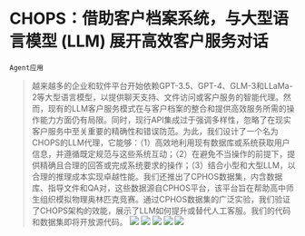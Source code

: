 # CHOPS：借助客户档案系统，与大型语言模型 (LLM) 展开高效客户服务对话
`Agent应用`
> 越来越多的企业和软件平台开始依赖GPT-3.5、GPT-4、GLM-3和LLaMa-2等大型语言模型，以提供聊天支持、文件访问或客户服务的智能代理。然而，现有的LLM客户服务模式在与客户档案的整合和提供高效服务所需的操作能力方面仍有局限。同时，现行API集成过于强调多样性，忽略了在现实客户服务中至关重要的精确性和错误防范。为此，我们设计了一个名为CHOPS的LLM代理，它能够：（1）高效地利用现有数据库或系统获取用户信息，并遵循既定规范与这些系统互动；（2）在避免不当操作的前提下，提供精确且合理的回答或完成系统要求的操作；（3）结合小型和大型LLM，以合理的推理成本实现卓越性能。我们还推出了CPHOS数据集，内含数据库、指导文件和QA对，这些数据源自CPHOS平台，该平台旨在帮助高中师生组织模拟物理奥林匹克竞赛。通过CPHOS数据集的广泛实验，我们验证了CHOPS架构的效能，展示了LLM如何提升或替代人工客服。我们的代码和数据集即将开放源代码。
![](https://raw.githubusercontent.com/HuggingAGI/HuggingArxiv/main/paper_images/2404.01343/motivation2.png)
![](https://raw.githubusercontent.com/HuggingAGI/HuggingArxiv/main/paper_images/2404.01343/dataset1.png)
![](https://raw.githubusercontent.com/HuggingAGI/HuggingArxiv/main/paper_images/2404.01343/pipeline2.png)
![](https://raw.githubusercontent.com/HuggingAGI/HuggingArxiv/main/paper_images/2404.01343/classifier2.png)
![](https://raw.githubusercontent.com/HuggingAGI/HuggingArxiv/main/paper_images/2404.01343/ablate.png)
